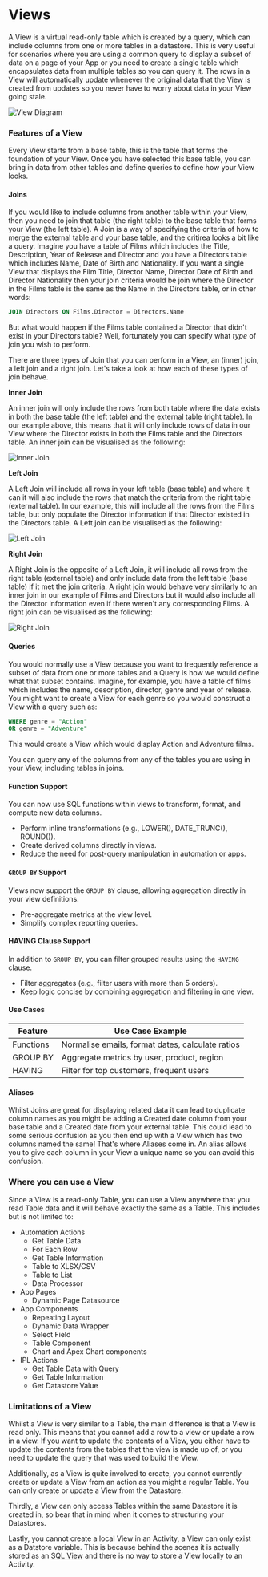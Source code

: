 # Views

A View is a virtual read-only table which is created by a query, which can include columns from one or more tables in a datastore. This is very useful for scenarios where you are using a common query to display a subset of data on a page of your App or you need to create a single table which encapsulates data from multiple tables so you can query it. The rows in a View will automatically update whenever the original data that the View is created from updates so you never have to worry about data in your View going stale.

![View Diagram](/src/assets/view.png)

### Features of a View

Every View starts from a base table, this is the table that forms the foundation of your View. Once you have selected this base table, you can bring in data from other tables and define queries to define how your View looks.

#### Joins

If you would like to include columns from another table within your View, then you need to join that table (the right table) to the base table that forms your View (the left table). A Join is a way of specifying the criteria of how to merge the external table and your base table, and the critirea looks a bit like a query.
Imagine you have a table of Films which includes the Title, Description, Year of Release and Director and you have a Directors table which includes Name, Date of Birth and Nationality. If you want a single View that displays the Film Title, Director Name, Director Date of Birth and Director Nationality then your join criteria would be join where the Director in the Films table is the same as the Name in the Directors table, or in other words:
```sql
JOIN Directors ON Films.Director = Directors.Name
```

But what would happen if the Films table contained a Director that didn't exist in your Directors table? Well, fortunately you can specify what _type_ of join you wish to perform.

There are three types of Join that you can perform in a View, an (inner) join, a left join and a right join. Let's take a look at how each of these types of join behave.

**Inner Join**

An inner join will only include the rows from both table where the data exists in both the base table (the left table) and the external table (right table). In our example above, this means that it will only include rows of data in our View where the Director exists in both the Films table and the Directors table. An inner join can be visualised as the following:

![Inner Join](/src/assets/inner_join.png)

**Left Join**

A Left Join will include all rows in your left table (base table) and where it can it will also include the rows that match the criteria from the right table (external table). In our example, this will include all the rows from the Films table, but only populate the Director information if that Director existed in the Directors table. A Left join can be visualised as the following:

![Left Join](/src/assets/left_join.png)

**Right Join**

A Right Join is the opposite of a Left Join, it will include all rows from the right table (external table) and only include data from the left table (base table) if it met the join criteria. A right join would behave very similarly to an inner join in our example of Films and Directors but it would also include all the Director information even if there weren't any corresponding Films. A right join can be visualised as the following:

![Right Join](/src/assets/right_join.png)

#### Queries

You would normally use a View because you want to frequently reference a subset of data from one or more tables and a Query is how we would define what that subset contains. Imagine, for example, you have a table of films which includes the name, description, director, genre and year of release. You might want to create a View for each genre so you would construct a View with a query such as:

```sql
WHERE genre = "Action"
OR genre = "Adventure"
```

This would create a View which would display Action and Adventure films.

You can query any of the columns from any of the tables you are using in your View, including tables in joins.

#### Function Support
You can now use SQL functions within views to transform, format, and compute new data columns.

- Perform inline transformations (e.g., LOWER(), DATE_TRUNC(), ROUND()).
- Create derived columns directly in views.
- Reduce the need for post-query manipulation in automation or apps.

#### `GROUP BY` Support
Views now support the `GROUP BY` clause, allowing aggregation directly in your view definitions.

- Pre-aggregate metrics at the view level.
- Simplify complex reporting queries.

#### HAVING Clause Support
In addition to `GROUP BY`, you can filter grouped results using the `HAVING` clause.

- Filter aggregates (e.g., filter users with more than 5 orders).
- Keep logic concise by combining aggregation and filtering in one view.

#### Use Cases

| Feature   | Use Case Example                                 |
| --------- | ------------------------------------------------ |
| Functions | Normalise emails, format dates, calculate ratios |
| GROUP BY  | Aggregate metrics by user, product, region       |
| HAVING    | Filter for top customers, frequent users         |

#### Aliases

Whilst Joins are great for displaying related data it can lead to duplicate column names as you might be adding a Created date column from your base table and a Created date from your external table. This could lead to some serious confusion as you then end up with a View which has two columns named the same! That's where Aliases come in. An alias allows you to give each column in your View a unique name so you can avoid this confusion.

### Where you can use a View

Since a View is a read-only Table, you can use a View anywhere that you read Table data and it will behave exactly the same as a Table. This includes but is not limited to:
- Automation Actions
  - Get Table Data
  - For Each Row
  - Get Table Information
  - Table to XLSX/CSV
  - Table to List
  - Data Processor
- App Pages
  - Dynamic Page Datasource
- App Components
  - Repeating Layout
  - Dynamic Data Wrapper
  - Select Field
  - Table Component
  - Chart and Apex Chart components
- IPL Actions
  - Get Table Data with Query
  - Get Table Information
  - Get Datastore Value

### Limitations of a View

Whilst a View is very similar to a Table, the main difference is that a View is read only. This means that you cannot add a row to a view or update a row in a view. If you want to update the contents of a View, you either have to update the contents from the tables that the view is made up of, or you need to update the query that was used to build the View.

Additionally, as a View is quite involved to create, you cannot currently create or update a View from an action as you might a regular Table. You can only create or update a View from the Datastore.

Thirdly, a View can only access Tables within the same Datastore it is created in, so bear that in mind when it comes to structuring your Datastores.

Lastly, you cannot create a local View in an Activity, a View can only exist as a Datstore variable. This is because behind the scenes it is actually stored as an [SQL View](https://en.wikipedia.org/wiki/View_(SQL)) and there is no way to store a View locally to an Activity.
